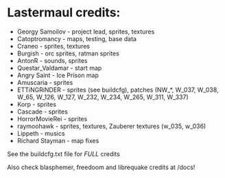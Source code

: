 # Lastermaul credits:
* Georgy Samoilov - project lead, sprites, textures
* Catoptromancy - maps, testing, base data
* Craneo - sprites, textures
* Burgish - orc sprites, ratman sprites
* AntonR - sounds, sprites
* Questar_Valdamar - start map
* Angry Saint - Ice Prison map
* Amuscaria - sprites
* ETTiNGRiNDER - sprites (see buildcfg), patches (NW_*, W_037, W_038, W_65, W_126, W_127, W_232, W_234, W_265, W_311, W_337) 
* Korp - sprites
* Cascade - sprites
* HorrorMovieRei - sprites
* raymoohawk - sprites, textures, Zauberer textures (w_035, w_036)
* Lippeth - musics
* Richard Stayman - map fixes

See the buildcfg.txt file for *FULL* credits

Also check blasphemer, freedoom and librequake credits at /docs!
